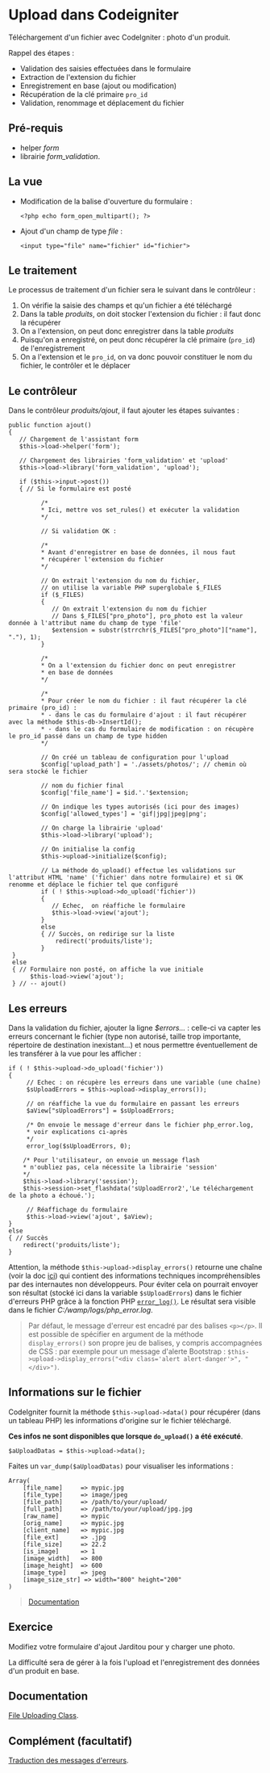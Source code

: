 # Upload dans Codeigniter
 
Téléchargement d'un fichier avec CodeIgniter : photo d'un produit.

Rappel des étapes :

* Validation des saisies effectuées dans le formulaire
* Extraction de l'extension du fichier
* Enregistrement en base (ajout ou modification)
* Récupération de la clé primaire `pro_id`  
* Validation, renommage et déplacement du fichier

## Pré-requis  

* helper *form*
* librairie *form_validation*.

## La vue

* Modification de la balise d'ouverture du formulaire :  

	`<?php echo form_open_multipart(); ?>`

* Ajout d'un champ de type _file_ : 

	`<input type="file" name="fichier" id="fichier">`

## Le traitement

Le processus de traitement d'un fichier sera le suivant dans le contrôleur :

1. On vérifie la saisie des champs et qu'un fichier a été téléchargé
2. Dans la table _produits_, on doit stocker l'extension du fichier : il faut donc la récupérer    
3. On a l'extension, on peut donc enregistrer dans la table _produits_
4. Puisqu'on a enregistré, on peut donc récupérer la clé primaire (`pro_id`) de l'enregistrement
5. On a l'extension et le `pro_id`, on va donc pouvoir constituer le nom du fichier, le contrôler et le déplacer
 
## Le contrôleur

Dans le contrôleur _produits/ajout_, il faut ajouter les étapes suivantes :    
 
	public function ajout()
    {       
       // Chargement de l'assistant form       
       $this->load->helper('form');
	   
       // Chargement des librairies 'form_validation' et 'upload'
       $this->load->library('form_validation', 'upload');
            
       if ($this->input->post()) 
       { // Si le formulaire est posté            

             /*
             * Ici, mettre vos set_rules() et exécuter la validation 
             */

             // Si validation OK : 

             /* 
             * Avant d'enregistrer en base de données, il nous faut 
             * récupérer l'extension du fichier 
             */  
            
             // On extrait l'extension du nom du fichier,
             // on utilise la variable PHP superglobale $_FILES    
             if ($_FILES) 
             {
                // On extrait l'extension du nom du fichier 
                // Dans $_FILES["pro_photo"], pro_photo est la valeur donnée à l'attribut name du champ de type 'file'  
                $extension = substr(strrchr($_FILES["pro_photo"]["name"], "."), 1);
             }

             /*
             * On a l'extension du fichier donc on peut enregistrer
             * en base de données 
             */

             /*
             * Pour créer le nom du fichier : il faut récupérer la clé primaire (pro_id) : 
             * - dans le cas du formulaire d'ajout : il faut récupérer avec la méthode $this-db->InsertId();
             * - dans le cas du formulaire de modification : on récupère le pro_id passé dans un champ de type hidden     
             */
          
	         // On créé un tableau de configuration pour l'upload
		     $config['upload_path'] = './assets/photos/'; // chemin où sera stocké le fichier

             // nom du fichier final
	         $config['file_name'] = $id.'.'$extension; 

             // On indique les types autorisés (ici pour des images)
		     $config['allowed_types'] = 'gif|jpg|jpeg|png'; 
		    
	         // On charge la librairie 'upload'
		     $this->load->library('upload');
	
	         // On initialise la config 
	         $this->upload->initialize($config);
		    
	         // La méthode do_upload() effectue les validations sur l'attribut HTML 'name' ('fichier' dans notre formulaire) et si OK renomme et déplace le fichier tel que configuré
		     if ( ! $this->upload->do_upload('fichier')) 
		     {
	            // Echec,  on réaffiche le formulaire
		        $this->load->view('ajout');
		     }
		     else
		     { // Succès, on redirige sur la liste 
		         redirect('produits/liste');
		     }
     } 
     else 
     { // Formulaire non posté, on affiche la vue initiale
          $this-load->view('ajout');
     } // -- ajout() 

## Les erreurs

Dans la validation du fichier, ajouter la ligne _$errors..._ : celle-ci va capter les erreurs concernant le fichier (type non autorisé, taille trop importante, répertoire de destination inexistant...) et nous permettre éventuellement de les transférer à la vue pour les afficher :     

	if ( ! $this->upload->do_upload('fichier')) 
	{
         // Echec : on récupère les erreurs dans une variable (une chaîne)
         $sUploadErrors = $this->upload->display_errors());    
         
         // on réaffiche la vue du formulaire en passant les erreurs 
         $aView["sUploadErrors"] = $sUploadErrors;

         /* On envoie le message d'erreur dans le fichier php_error.log,
         * voir explications ci-après
         */
         error_log($sUploadErrors, 0);

        /* Pour l'utilisateur, on envoie un message flash
        * n'oubliez pas, cela nécessite la librairie 'session'
        */ 
        $this->load->library('session'); 
        $this->session->set_flashdata('sUploadError2','Le téléchargement de la photo a échoué.');

         // Réaffichage du formulaire 
         $this->load->view('ajout', $aView);
	}
	else
	{ // Succès 
	    redirect('produits/liste');
	}

Attention, la méthode `$this->upload->display_errors()` retourne une chaîne (voir la doc [ici](https://codeigniter.com/userguide3/libraries/file_uploading.html?highlight=upload%20display_errors#CI_Upload::display_errors)) qui contient des informations techniques incompréhensibles par des internautes non développeurs. Pour éviter cela on pourrait envoyer son résultat (stocké ici dans la variable `$sUploadErrors`) dans le fichier d'erreurs PHP grâce à la fonction PHP [`error_log()`](https://www.php.net/manual/fr/function.error-log.php). Le résultat sera visible dans le fichier _C:/wamp/logs/php\_error.log_.

> Par défaut, le message d'erreur est encadré par des balises `<p></p>`. Il est possible de spécifier en argument de la méthode `display_errors()` son propre jeu de balises, y compris accompagnées de CSS : par exemple pour un message d'alerte Bootstrap : `$this->upload->display_errors("<div class='alert alert-danger'>", "</div>")`.  

## Informations sur le fichier 

CodeIgniter fournit la méthode `$this->upload->data()` pour récupérer (dans un tableau PHP) les informations d'origine sur le fichier téléchargé. 

**Ces infos ne sont disponibles que lorsque `do_upload()` a été exécuté**.

    $aUploadDatas = $this->upload->data(); 

Faites un `var_dump($aUploadDatas)` pour visualiser les informations :   

	Array(
        [file_name]     => mypic.jpg
        [file_type]     => image/jpeg
        [file_path]     => /path/to/your/upload/
        [full_path]     => /path/to/your/upload/jpg.jpg
        [raw_name]      => mypic
        [orig_name]     => mypic.jpg
        [client_name]   => mypic.jpg
        [file_ext]      => .jpg
        [file_size]     => 22.2
        [is_image]      => 1
        [image_width]   => 800
        [image_height]  => 600
        [image_type]    => jpeg
        [image_size_str] => width="800" height="200"
    )

> [Documentation](https://codeigniter.com/userguide3/libraries/file_uploading.html#CI_Upload::data)
 
## Exercice 

Modifiez votre formulaire d'ajout Jarditou pour y charger une photo. 

La difficulté sera de gérer à la fois l'upload et l'enregistrement des données d'un produit en base. 

## Documentation

[File Uploading Class](https://codeigniter.com/user_guide/libraries/uploaded_files.html).

## Complément (facultatif)

[Traduction des messages d'erreurs](https://beliard.net/site/2017/10/passer-codeigniter-3-1-5-et-suivants-en-francais).

<br><br><br><br>

